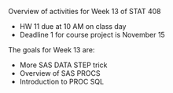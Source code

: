 Overview of activities for Week 13 of STAT 408

- HW 11 due at 10 AM on class day
- Deadline 1 for course project is November 15

The goals for Week 13 are:

- More SAS DATA STEP trick
- Overview of SAS PROCS
- Introduction to PROC SQL
